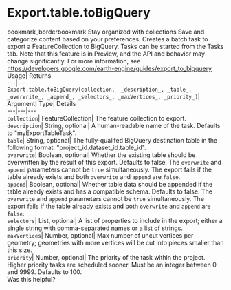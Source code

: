  
#  Export.table.toBigQuery 
bookmark_borderbookmark Stay organized with collections  Save and categorize content based on your preferences.
Creates a batch task to export a FeatureCollection to BigQuery. Tasks can be started from the Tasks tab. 
Note that this feature is in Preview, and the API and behavior may change significantly. For more information, see https://developers.google.com/earth-engine/guides/export_to_bigquery
Usage| Returns  
---|---  
`Export.table.toBigQuery(collection,  _description_, _table_, _overwrite_, _append_, _selectors_, _maxVertices_, _priority_)`|   
Argument|  Type| Details  
---|---|---  
`collection`| FeatureCollection| The feature collection to export.  
`description`| String, optional| A human-readable name of the task. Defaults to "myExportTableTask".  
`table`| String, optional| The fully-qualifed BigQuery destination table in the following format: "project_id.dataset_id.table_id".  
`overwrite`| Boolean, optional| Whether the existing table should be overwritten by the result of this export. Defaults to false. The `overwrite` and `append` parameters cannot be `true` simultaneously. The export fails if the table already exists and both `overwrite` and `append` are `false`.  
`append`| Boolean, optional| Whether table data should be appended if the table already exists and has a compatible schema. Defaults to false. The `overwrite` and `append` parameters cannot be `true` simultaneously. The export fails if the table already exists and both `overwrite` and `append` are `false`.  
`selectors`| List, optional| A list of properties to include in the export; either a single string with comma-separated names or a list of strings.  
`maxVertices`| Number, optional| Max number of uncut vertices per geometry; geometries with more vertices will be cut into pieces smaller than this size.  
`priority`| Number, optional| The priority of the task within the project. Higher priority tasks are scheduled sooner. Must be an integer between 0 and 9999. Defaults to 100.  
Was this helpful?
